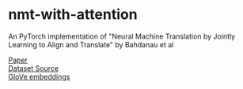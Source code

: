 # nmt-with-attention
An PyTorch implementation of "Neural Machine Translation by Jointly Learning to Align and Translate" by Bahdanau et al

[Paper](https://arxiv.org/abs/1409.0473) </br>
[Dataset Source](http://www.manythings.org/anki/) </br>
[GloVe embeddings](https://nlp.stanford.edu/projects/glove/)
